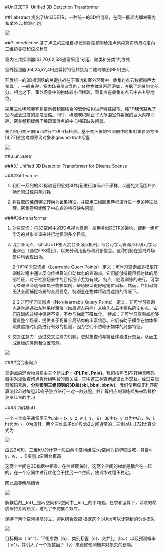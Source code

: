 #Uni3DETR: Unified 3D Detection Transformer

##1.abstract
提出了Uni3DETR，一种统一的3D检测器，在同一框架内解决室内和室外3D检测问题。

![](https://cdn.jsdelivr.net/gh/tj-messi/picture/1727245288574.png)

##2.introduction
基于点云的三维目标检测旨在预测给定点集的真实场景的定向三维边界框和语义标签

室内三维探测器[38,70,62,58]通常采用“分组、聚类和分类”的方式

室外探测器[64,24,52,49]通常将特征转换为二维鸟瞰图(BEV)空间

开发统一的3D探测器的关键挑战在于室内和室外环境中__收集的点云数据的巨大差异__。一般来说，室内场景是杂乱的，各种物体紧密而密集，占据了场景的大部分。相比之下，室外场景中的物体较小且稀疏，背景点在收集的点云中占主导地位。

采用三维稀疏卷积和密集卷积相结合的混合结构进行特征提取。纯3D建筑避免了室内点云过度的高度压缩。同时，稀疏卷积防止了大范围室外数据的巨大内存消耗，密集卷积缓解了稀疏室外点的中心特征缺失问题。

我们利用变压器[57]进行三维目标检测。基于变压器的检测器中的集对集预测方法[4,77]直接考虑预测对象和ground-truth标签

![](https://cdn.jsdelivr.net/gh/tj-messi/picture/uni3detr.png)

##3.uni3Detr

###3.1 Unified 3D Detection Transformer for Diverse Scenes

####3d-feature
1. 利用一系列的3D稀疏卷积层对3D特征进行编码和下采样，以避免大范围户外场景的过载内存消耗

2. 将提取的稀疏特征转换为密集特征，并应用三维密集卷积进行进一步的特征处理。密集卷积缓解了中心点的特征缺失问题。

####3d-transformer

1.  对象查询：将3D空间中的3D点视为查询，采用类似DETR的架构，使用一组可学习的对象查询来并行地预测多个目标。

2.  混合查询点：Uni3DETR引入混合查询点机制，结合可学习查询点和非可学习查询点（通过FPS得到），以充分利用全局和局部信息。这种机制在室内外场景中均表现出色。

	2-1 可学习查询点（Learnable Query Points）
	定义：可学习查询点是模型在训练过程中通过反向传播算法自动优化的查询点。它们能够捕捉目标物体的局部特征，对于检测场景中的目标细节尤为有效。
	特点：随着训练的进行，可学习查询点会逐渐聚焦于物体实例，帮助模型更好地定位目标。然而，它们可能无法全面捕捉场景的全局信息，特别是在物体稀疏或遮挡的情况下。

	2-2 非可学习查询点（Non-learnable Query Points）
	定义：非可学习查询点通常是通过某种采样策略（如最远点采样）从输入点云中预先确定的点。它们在训练过程中保持不变，不参与梯度下降优化。
	特点：非可学习查询点能够覆盖整个场景，提供关于场景全局结构的丰富信息。它们有助于模型在物体稀疏或遮挡时仍能进行有效的检测，因为它们不依赖于物体的局部特征。

3.  交叉注意力：通过交叉注意力机制，使对象查询与特征体素进行交互，从而生成目标的类别和位置预测。

![](https://cdn.jsdelivr.net/gh/tj-messi/picture/1727260241149.png)

####混合查询点

查询点的混合物最终由三个组成:__P = {Pl, Pnl, Pnlv}__。我们按照[5]在转换器解码器中对混合查询点执行组明智的自关注，其中这三种查询点彼此不交互。经过变压器解码器后，__分别预测三组预测的3D盒{bbl, bbnl, bbnlv}__。我们使用匈牙利匹配算法[23]对每组3D盒子独立进行一对一的分配，并计算相应的训练损失来监督检测变压器的学习

###3.2解耦IoU

一个三维盒子通常表示为:bb = (x, y, z, w, l, h， θ)，其中(x, y, z)为中心，(w, l, h)为大小，θ为旋转。两个三维盒子bb1和bb2之间通常的__三维IoU__[72]计算公式为

![](https://cdn.jsdelivr.net/gh/tj-messi/picture/23fecdd18aee7aaa317a4e2f3cfe6fbb.png)

由式2可知，三维IoU的计算一般由两个空间组成:xy空间为边界框区域，包含x、y、w、l、θ变量;z空间为框高。

这两个空间在3D借据中相乘。在监督网络时，这两个空间的梯度是耦合在一起的，在一个空间中进行优化会干扰另一个空间，使训练过程不稳定。

因此需要解除耦合

![](https://cdn.jsdelivr.net/gh/tj-messi/picture/1727274644425.png)

解耦后的__IoU__是xy空间和z空间中__IoU__的平均值。在求和运算下，两项的梯度保持分离独立，避免了任何耦合效应。

保持了两个空间梯度分立，避免耦合效应
根据这个IoUde可以计算新的分类损失

![](https://cdn.jsdelivr.net/gh/tj-messi/picture/1727275211423.png)

目标概率（ a^ t）、平衡参数（α）、类别标签（c）、交并比（IoU）以及预测概率（ p^​），并引入了一个指数因子（γ）来调整预测概率对损失的影响。

